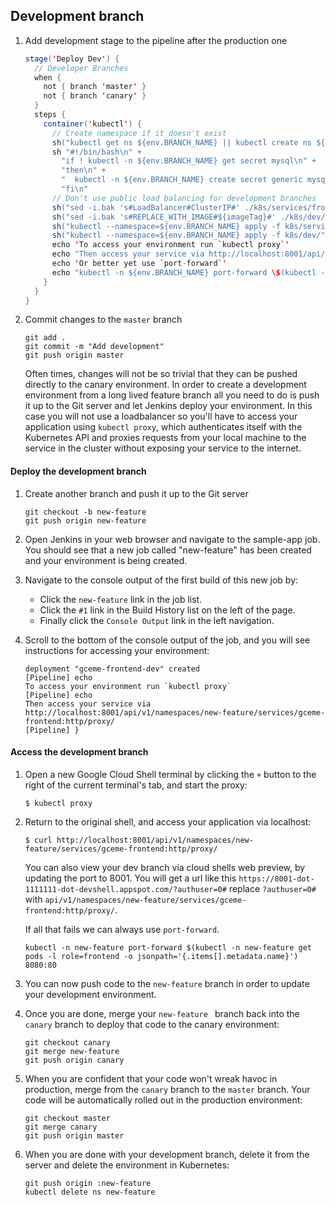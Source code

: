 Development branch
------------------

1. Add development stage to the pipeline after the production one

    ```java
    stage('Deploy Dev') {
      // Developer Branches
      when {
        not { branch 'master' }
        not { branch 'canary' }
      }
      steps {
        container('kubectl') {
          // Create namespace if it doesn't exist
          sh("kubectl get ns ${env.BRANCH_NAME} || kubectl create ns ${env.BRANCH_NAME}")
          sh "#!/bin/bash\n" +
            "if ! kubectl -n ${env.BRANCH_NAME} get secret mysql\n" +
            "then\n" +
            "  kubectl -n ${env.BRANCH_NAME} create secret generic mysql --from-literal=password=root\n" +
            "fi\n"
          // Don't use public load balancing for development branches
          sh("sed -i.bak 's#LoadBalancer#ClusterIP#' ./k8s/services/frontend.yaml")
          sh("sed -i.bak 's#REPLACE_WITH_IMAGE#${imageTag}#' ./k8s/dev/*.yaml")
          sh("kubectl --namespace=${env.BRANCH_NAME} apply -f k8s/services/")
          sh("kubectl --namespace=${env.BRANCH_NAME} apply -f k8s/dev/")
          echo 'To access your environment run `kubectl proxy`'
          echo "Then access your service via http://localhost:8001/api/v1/namespaces/${env.BRANCH_NAME}/services/${feSvcName}:http/proxy/"
          echo 'Or better yet use `port-forward`'
          echo "kubectl -n ${env.BRANCH_NAME} port-forward \$(kubectl -n new-feature get pods -l role=frontend -o jsonpath='{.items[].metadata.name}') 8080:80"
        }
      }     
    }
    ```

1. Commit changes to the `master` branch

    ```
    git add .
    git commit -m "Add development"
    git push origin master
    ```

    Often times, changes will not be so trivial that they can be pushed directly to the canary environment. In order to create a development environment from a long lived feature branch all you need to do is push it up to the Git server and let Jenkins deploy your environment. In this case you will not use a loadbalancer so you'll have to access your application using `kubectl proxy`, which authenticates itself with the Kubernetes API and proxies requests from your local machine to the service in the cluster without exposing your service to the internet.


#### Deploy the development branch

1. Create another branch and push it up to the Git server

    ```
    git checkout -b new-feature
    git push origin new-feature
    ```

1. Open Jenkins in your web browser and navigate to the sample-app job. You should see that a new job called "new-feature" has been created and your environment is being created.

1. Navigate to the console output of the first build of this new job by:

    * Click the `new-feature` link in the job list.
    * Click the `#1` link in the Build History list on the left of the page.
    * Finally click the `Console Output` link in the left navigation.

1. Scroll to the bottom of the console output of the job, and you will see instructions for accessing your environment:

    ```
    deployment "gceme-frontend-dev" created
    [Pipeline] echo
    To access your environment run `kubectl proxy`
    [Pipeline] echo
    Then access your service via http://localhost:8001/api/v1/namespaces/new-feature/services/gceme-frontend:http/proxy/
    [Pipeline] }
    ```

#### Access the development branch

1. Open a new Google Cloud Shell terminal by clicking the `+` button to the right of the current terminal's tab, and start the proxy:

    ```
    $ kubectl proxy
    ```

1. Return to the original shell, and access your application via localhost:

    ```
    $ curl http://localhost:8001/api/v1/namespaces/new-feature/services/gceme-frontend:http/proxy/
    ```

    You can also view your dev branch via cloud shells web preview, by updating the port to 8001. You will get a url like this `https://8001-dot-1111111-dot-devshell.appspot.com/?authuser=0#` replace `?authuser=0#` with `api/v1/namespaces/new-feature/services/gceme-frontend:http/proxy/`.

    If all that fails we can always use `port-forward`.

    ```
    kubectl -n new-feature port-forward $(kubectl -n new-feature get pods -l role=frontend -o jsonpath='{.items[].metadata.name}') 8080:80
    ```

1. You can now push code to the `new-feature` branch in order to update your development environment.

1. Once you are done, merge your `new-feature ` branch back into the  `canary` branch to deploy that code to the canary environment:

    ```
    git checkout canary
    git merge new-feature
    git push origin canary
    ```

1. When you are confident that your code won't wreak havoc in production, merge from the `canary` branch to the `master` branch. Your code will be automatically rolled out in the production environment:

    ```
    git checkout master
    git merge canary
    git push origin master
    ```

1. When you are done with your development branch, delete it from the server and delete the environment in Kubernetes:

    ```
    git push origin :new-feature
    kubectl delete ns new-feature
    ```
